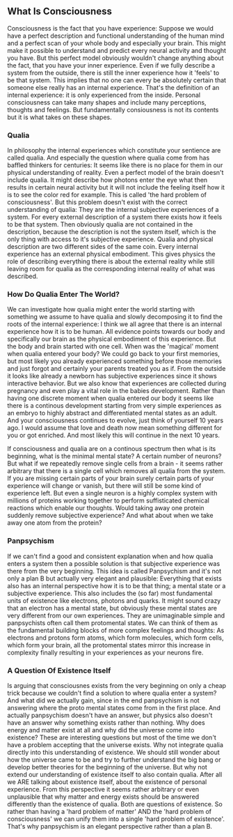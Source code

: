 ## What Is Consciousness
Consciousness is the fact that you have experience: Suppose we would have a perfect description and functional understanding of the human mind and a perfect scan of your whole body and especially your brain. This might make it possible to understand and predict every neural activity and thought you have. But this perfect model obviously wouldn't change anything about the fact, that you have your inner experience. Even if we fully describe a system from the outside, there is still the inner experience how it 'feels' to be that system. This implies that no one can every be absolutely certain that someone else really has an internal experience. That's the definition of an internal experience: it is only experienced from the inside. Personal consciousness can take many shapes and include many perceptions, thoughts and feelings. But fundamentally consiousness is not its contents but it is what takes on these shapes.

### Qualia
In philosophy the internal experiences which constitute your sentience are called qualia. And especially the question where qualia come from has baffled thinkers for centuries: It seems like there is no place for them in our physical understanding of reality. Even a perfect model of the brain doesn't include qualia. It might describe how photons enter the eye what then results in certain neural activity but it will not include the feeling itself how it is to see the color red for example. This is called 'the hard problem of consciousness'. But this problem doesn't exist with the correct understanding of qualia: They are the internal subjective experiences of a system. For every external description of a system there exists how it feels to be that system. Then obviously qualia are not contained in the description, because the description is not the system itself, which is the only thing with access to it's subjective experience. Qualia and physical description are two different sides of the same coin. Every internal experience has an external physical embodiment. This gives physics the role of describing everything there is about the external reality while still leaving room for qualia as the corresponding internal reality of what was described.

### How Do Qualia Enter The World?
We can investigate how qualia might enter the world starting with something we assume to have qualia and slowly decomposing it to find the roots of the internal experience: l think we all agree that there is an internal experience how it is to be human. All evidence points towards our body and specifically our brain as the physical embodiment of this experience.  But the body and brain started with one cell. When was the 'magical' moment when qualia entered your body? We could go back to your first memories, but most likely you already experienced something before those memories and just forgot and certainly your parents treated you as if. From the outside it looks like already a newborn has subjective experiences since it shows interactive behavior. But we also know that  experiences are collected during pregnancy and even play a vital role in the babies development. Rather than having one discrete moment when qualia entered our body it seems like there is a continous development starting from very simple experiences as an embryo to highly abstract and differentiated mental states as an adult. And your consciousness continues to evolve, just think of yourself 10 years ago. I would assume that love and death now mean something different for you or got enriched. And most likely this will continue in the next 10 years.

If consciousness and qualia are on a continous spectrum then what is its beginning, what is the minimal mental state? A certain number of neurons? But what if we repeatedly remove single cells from a brain - it seems rather arbitrary that there is a single cell which removes all qualia from the system. If you are missing certain parts of your brain surely certain parts of your experience will change or vanish, but there will still be some kind of experience left. But even a single neuron is a highly complex system with millions of proteins working together to perform suffisticated chemical reactions which enable our thoughts. Would taking away one protein suddenly remove subjective experience? And what about when we take away one atom from the protein?

### Panpsychism
If we can't find a good and consistent explanation when and how qualia enters a system then a possible solution is that subjective experience was there from the very beginning. This idea is called Panpsychism and it's not only a plan B but actually very elegant and plausible: Everything that exists also has an internal perspective how it is to be that thing; a mental state or a subjective experience. This also includes the (so far) most fundamental units of existence like electrons, photons and quarks. It might sound crazy that an electron has a mental state, but obviously these mental states are very different from our own experiences. They are unimaginable simple and panpsychists often call them protomental states. We can think of them as the fundamental building blocks of more complex feelings and thoughts: As electrons and protons form atoms, which form molecules, which form cells, which form your brain, all the protomental states mirror this increase in complexity finally resulting in your experiences as your neurons fire.

### A Question Of Existence Itself
Is arguing that consciousnes exists from the very beginning on only a cheap trick because we couldn't find a solution to where qualia enter a system? And what did we actually gain, since in the end panpsychism is not answering where the proto mental states come from in the first place. And actually panpsychism doesn't have an answer, but physics also doesn't have an answer why something exists rather than nothing. Why does energy and matter exist at all and why did the universe come into existence? These are interesting questions but most of the time we don't have a problem accepting that the universe exists. Why not integrate qualia directly into this understanding of existence. We should still wonder about how the universe came to be and try to further understand the big bang or develop better theories for the beginning of the universe. But why not extend our understanding of existence itself to also contain qualia. After all we ARE talking about existence itself, about the existence of personal experience. From this perspective it seems rather arbitrary or even unplausible that why matter and energy exists should be answered differently than the existence of qualia. Both are questions of existence. So rather than having a 'hard problem of matter' AND the 'hard problem of consciousness' we can unify them into a single 'hard problem of existence'. That's why panpsychism is an elegant perspective rather than a plan B.
